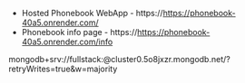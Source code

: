 - Hosted Phonebook WebApp - https://https://phonebook-40a5.onrender.com/
- Phonebook info page - https://https://phonebook-40a5.onrender.com/info


mongodb+srv://fullstack:<password>@cluster0.5o8jxzr.mongodb.net/?retryWrites=true&w=majority